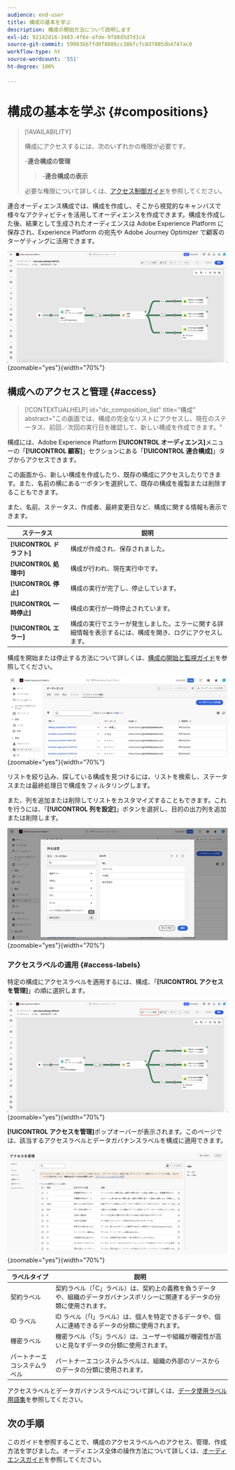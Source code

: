 ```yaml
---
audience: end-user
title: 構成の基本を学ぶ
description: 構成の開始方法について説明します
exl-id: 92142d16-3483-4f6e-afde-9f88d5d7d1c4
source-git-commit: 59983bb7fd0f8886cc38bfcfc8d7005db4747ac0
workflow-type: ht
source-wordcount: '551'
ht-degree: 100%

---
```


# 構成の基本を学ぶ {#compositions}

>[!AVAILABILITY]
>
>構成にアクセスするには、次のいずれかの権限が必要です。
>
>-**連合構成の管理**
>>-**連合構成の表示**
>
>必要な権限について詳しくは、[アクセス制御ガイド](/help/governance-privacy-security/access-control.md)を参照してください。

連合オーディエンス構成では、構成を作成し、そこから視覚的なキャンバスで様々なアクティビティを活用してオーディエンスを作成できます。構成を作成した後、結果として生成されたオーディエンスは Adobe Experience Platform に保存され、Experience Platform の宛先や Adobe Journey Optimizer で顧客のターゲティングに活用できます。

![連合オーディエンス構成内にサンプルの構成ワークフローが表示されています。](assets/gs-compositions/composition-example.png){zoomable="yes"}{width="70%"}

## 構成へのアクセスと管理 {#access}

>[!CONTEXTUALHELP]
>id="dc_composition_list"
>title="構成"
>abstract="この画面では、構成の完全なリストにアクセスし、現在のステータス、前回／次回の実行日を確認して、新しい構成を作成できます。"

構成には、Adobe Experience Platform **[!UICONTROL オーディエンス]**&#x200B;メニューの「**[!UICONTROL 顧客]**」セクションにある「**[!UICONTROL 連合構成]**」タブからアクセスできます。

この画面から、新しい構成を作成したり、既存の構成にアクセスしたりできます。また、名前の横にある![省略記号](/help/assets/icons/more.png)ボタンを選択して、既存の構成を複製または削除することもできます。

また、名前、ステータス、作成者、最終変更日など、構成に関する情報も表示できます。

| ステータス | 説明 |
| ------ | ----------- |
| **[!UICONTROL ドラフト]** | 構成が作成され、保存されました。 |
| **[!UICONTROL 処理中]** | 構成が行われ、現在実行中です。 |
| **[!UICONTROL 停止]** | 構成の実行が完了し、停止しています。 |
| **[!UICONTROL 一時停止]** | 構成の実行が一時停止されています。 |
| **[!UICONTROL エラー]** | 構成の実行でエラーが発生しました。エラーに関する詳細情報を表示するには、構成を開き、ログにアクセスします。 |

構成を開始または停止する方法について詳しくは、[構成の開始と監視ガイド](./start-monitor-composition.md)を参照してください。

![使用可能な構成のリストが表示されています。](assets/gs-compositions/compositions-list.png){zoomable="yes"}{width="70%"}

リストを絞り込み、探している構成を見つけるには、リストを検索し、ステータスまたは最終処理日で構成をフィルタリングします。

また、列を追加または削除してリストをカスタマイズすることもできます。これを行うには、「**[!UICONTROL 列を設定]**」ボタンを選択し、目的の出力列を追加または削除します。

![構成の参照ページに追加できる使用可能な列のリストが表示されています。](assets/gs-compositions/compositions-columns.png){zoomable="yes"}{width="70%"}

### アクセスラベルの適用 {#access-labels}

特定の構成にアクセスラベルを適用するには、構成、「**[!UICONTROL アクセスを管理]**」の順に選択します。

![構成キャンバス内で「アクセスを管理」ボタンがハイライト表示されています。](assets/gs-compositions/select-manage-access.png){zoomable="yes"}{width="70%"}

**[!UICONTROL アクセスを管理]**&#x200B;ポップオーバーが表示されます。このページでは、該当するアクセスラベルとデータガバナンスラベルを構成に適用できます。

![「アクセスを管理」ポップオーバーが表示されています。構成に適用できる、すべてのラベルのリストが表示されています。](assets/gs-compositions/manage-access.png){zoomable="yes"}{width="70%"}

| ラベルタイプ | 説明 |
| ---------- | ----------- |
| 契約ラベル | 契約ラベル（「C」ラベル）は、契約上の義務を負うデータや、組織のデータガバナンスポリシーに関連するデータの分類に使用されます。 |
| ID ラベル | ID ラベル（「I」ラベル）は、個人を特定できるデータや、個人に連絡できるデータの分類に使用されます。 |
| 機密ラベル | 機密ラベル（「S」ラベル）は、ユーザーや組織が機密性が高いと見なすデータの分類に使用されます。 |
| パートナーエコシステムラベル | パートナーエコシステムラベルは、組織の外部のソースからのデータの分類に使用されます。 |

アクセスラベルとデータガバナンスラベルについて詳しくは、[データ使用ラベル用語集](https://experienceleague.adobe.com/ja/docs/experience-platform/data-governance/labels/reference)を参照してください。

## 次の手順

このガイドを参照することで、構成のアクセスラベルへのアクセス、管理、作成方法を学びました。オーディエンス全体の操作方法について詳しくは、[オーディエンスガイド](../start/audiences.md)を参照してください。
